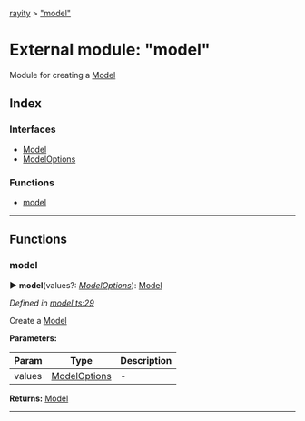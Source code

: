 [rayity](../README.md) > ["model"](../modules/_model_.md)



# External module: "model"


Module for creating a [Model](../interfaces/_model_.model.md)

## Index

### Interfaces

* [Model](../interfaces/_model_.model.md)
* [ModelOptions](../interfaces/_model_.modeloptions.md)


### Functions

* [model](_model_.md#model-1)



---
## Functions
<a id="model-1"></a>

###  model

► **model**(values?: *[ModelOptions](../interfaces/_model_.modeloptions.md)*): [Model](../interfaces/_model_.model.md)




*Defined in [model.ts:29](https://github.com/gribbet/rayity/blob/3875d6f/src/model.ts#L29)*



Create a [Model](../interfaces/_model_.model.md)


**Parameters:**

| Param | Type | Description |
| ------ | ------ | ------ |
| values | [ModelOptions](../interfaces/_model_.modeloptions.md)   |  - |





**Returns:** [Model](../interfaces/_model_.model.md)





___


